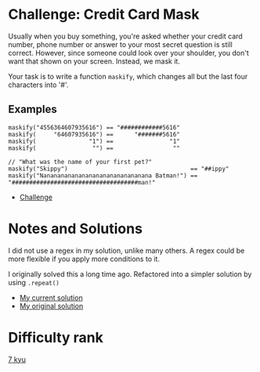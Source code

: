 # Challenge: Credit Card Mask

Usually when you buy something, you're asked whether your credit card number, phone number or answer to your most secret question is still correct. However, since someone could look over your shoulder, you don't want that shown on your screen. Instead, we mask it.

Your task is to write a function `maskify`, which changes all but the last four characters into '#'.

## Examples

```
maskify("4556364607935616") == "############5616"
maskify(     "64607935616") ==      "#######5616"
maskify(               "1") ==                "1"
maskify(                "") ==                 ""

// "What was the name of your first pet?"
maskify("Skippy")                                   == "##ippy"
maskify("Nananananananananananananananana Batman!") == "####################################man!"
```

- [Challenge](https://www.codewars.com/kata/5412509bd436bd33920011bc)

# Notes and Solutions

I did not use a regex in my solution, unlike many others. A regex could be more flexible if you apply more conditions to it.

I originally solved this a long time ago. Refactored into a simpler solution by using `.repeat()`

- [My current solution](solution.js)
- [My original solution](solution-original.js)

# Difficulty rank

[7 kyu](https://docs.codewars.com/gamification/ranks)

